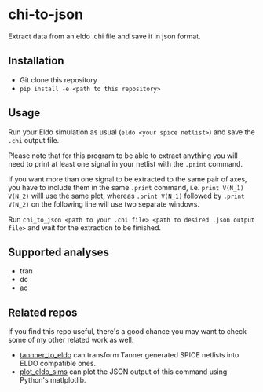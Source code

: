 # chi-to-json
Extract data from an eldo .chi file and save it in json format.

## Installation

- Git clone this repository
- `pip install -e <path to this repository>`

## Usage

Run your Eldo simulation as usual (`eldo <your spice netlist>`) and save the `.chi` output file.

Please note that for this program to be able to extract anything you will need to print at least one signal in your netlist with the `.print` command.

If you want more than one signal to be extracted to the same pair of axes, you have to include them in the same `.print` command, i.e. `print V(N_1) V(N_2)` willl use the same plot, whereas `.print V(N_1)` followed by `.print V(N_2)` on the following line will use two separate windows.

Run `chi_to_json <path to your .chi file> <path to desired .json output file>` and wait for the extraction to be finished.

## Supported analyses
- tran
- dc
- ac

## Related repos

If you find this repo useful, there's a good chance you may want to check some of my other related work as well.

- [tannner_to_eldo](https://github.com/ftorres16/tanner_to_eldo) can transform Tanner generated SPICE netlists into ELDO compatible ones.
- [plot_eldo_sims](https://github.com/ftorres16/plot_eldo_sims) can plot the JSON output of this command using Python's matlplotlib.

